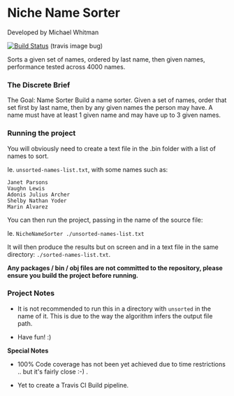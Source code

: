 # 
Niche Name Sorter 
=========
Developed by Michael Whitman

[![Build Status](https://travis-ci.com/MikeDub/Niche-Name-Sorter.svg?branch=master)](https://travis-ci.com/MikeDub/Niche-Name-Sorter) (travis image bug)

Sorts a given set of names, ordered by last name, then given names, performance tested across 4000 names.

### The Discrete Brief

The Goal: Name Sorter
Build a name sorter. Given a set of names, order that set first by last name, then by any given names the person may have. A
name must have at least 1 given name and may have up to 3 given names.


### Running the project

You will obviously need to create a text file in the .bin folder with a list of names to sort.

Ie. `unsorted-names-list.txt`, with some names such as:
```
Janet Parsons
Vaughn Lewis
Adonis Julius Archer
Shelby Nathan Yoder
Marin Alvarez
```

You can then run the project, passing in the name of the source file:

Ie. `NicheNameSorter ./unsorted-names-list.txt`

It will then produce the results but on screen and in a text file in the same directory: `./sorted-names-list.txt`.

**Any packages / bin / obj files are not committed to the repository, please ensure you build the project before running.**

### Project Notes

- It is not recommended to run this in a directory with `unsorted` in the name of it.
This is due to the way the algorithm infers the output file path.

- Have fun! :) 

**Special Notes**

- 100% Code coverage has not been yet achieved due to time restrictions .. but it's fairly close :-) .

- Yet to create a Travis CI Build pipeline.
